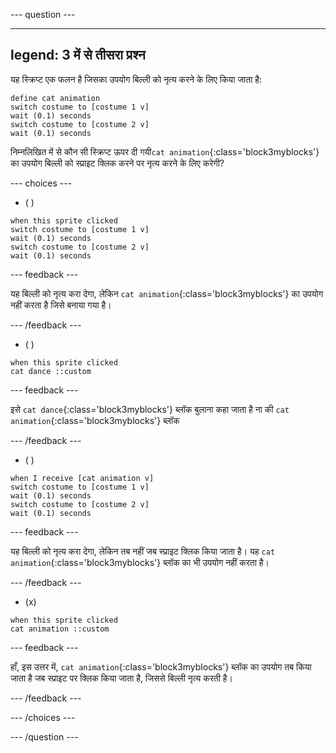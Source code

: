 
--- question ---

---
legend: 3 में से तीसरा प्रश्न
---

यह स्क्रिप्ट एक फलन है जिसका उपयोग बिल्ली को नृत्य करने के लिए किया जाता है:

```blocks3
define cat animation
switch costume to [costume 1 v]
wait (0.1) seconds
switch costume to [costume 2 v]
wait (0.1) seconds
```

निम्नलिखित में से कौन सी स्क्रिप्ट ऊपर दी गयी`cat animation`{:class='block3myblocks'} का उपयोग बिल्ली को स्प्राइट क्लिक करने पर नृत्य करने के लिए करेगी?

--- choices ---

- ( )

```blocks3
when this sprite clicked
switch costume to [costume 1 v]
wait (0.1) seconds
switch costume to [costume 2 v]
wait (0.1) seconds
```

  --- feedback ---

  यह बिल्ली को नृत्य करा देगा, लेकिन `cat animation`{:class='block3myblocks'} का उपयोग नहीं करता है जिसे बनाया गया है।

  --- /feedback ---

- ( )

```blocks3
when this sprite clicked
cat dance ::custom
```

  --- feedback ---

  इसे `cat dance`{:class='block3myblocks'} ब्लॉक बुलाना कहा जाता है ना की `cat animation`{:class='block3myblocks'} ब्लॉक

  --- /feedback ---

- ( )

```blocks3
when I receive [cat animation v]
switch costume to [costume 1 v]
wait (0.1) seconds
switch costume to [costume 2 v]
wait (0.1) seconds
```

  --- feedback ---

  यह बिल्ली को नृत्य करा देगा, लेकिन तब नहीं जब स्प्राइट क्लिक किया जाता है। यह `cat animation`{:class='block3myblocks'} ब्लॉक का भी उपयोग नहीं करता है।

  --- /feedback ---

- (x)

```blocks3
when this sprite clicked
cat animation ::custom
```

  --- feedback ---

हाँ, इस उत्तर में, `cat animation`{:class='block3myblocks'} ब्लॉक का उपयोग तब किया जाता है जब स्प्राइट पर क्लिक किया जाता है, जिससे बिल्ली नृत्य करती है।

  --- /feedback ---

--- /choices ---

--- /question ---
